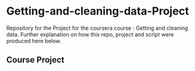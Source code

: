 Getting-and-cleaning-data-Project
=================================

Repository for the Project for the coursera course : Getting and cleaning data. 
Further explanation on how this repo, project and script were produced here below.

## Course Project

